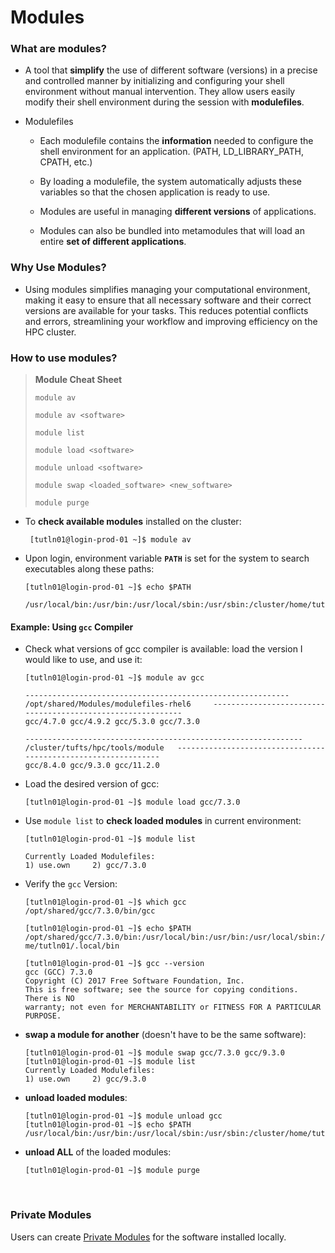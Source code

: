 # Modules

### What are modules?

- A tool that **simplify** the use of different software (versions) in a precise and controlled manner by initializing and configuring your shell environment without manual intervention. They allow users easily modify their shell environment during the session with **modulefiles**.

- Modulefiles

  - Each modulefile contains the **information** needed to configure the shell environment for an application. (PATH, LD_LIBRARY_PATH, CPATH, etc.)

  - By loading a modulefile, the system automatically adjusts these variables so that the chosen application is ready to use.

  - Modules are useful in managing **different versions** of applications. 

  - Modules can also be bundled into metamodules that will load an entire **set of different applications**. 

### Why Use Modules?

- Using modules simplifies managing your computational environment, making it easy to ensure that all necessary software and their correct versions are available for your tasks. This reduces potential conflicts and errors, streamlining your workflow and improving efficiency on the HPC cluster.

### How to use modules?

> **Module Cheat Sheet**
>
> `module av`
>
> `module av <software>`
>
> `module list`
>
> `module load <software>`
>
> `module unload <software>`
>
> `module swap <loaded_software> <new_software>`
>
> `module purge`

- To **check available modules** installed on the cluster:

  ```
   [tutln01@login-prod-01 ~]$ module av
  ```

- Upon login, environment variable **`PATH`** is set for the system to search executables along these paths:

  ```
  [tutln01@login-prod-01 ~]$ echo $PATH
  
  /usr/local/bin:/usr/bin:/usr/local/sbin:/usr/sbin:/cluster/home/tutln01/bin:/cluster/home/tutln01/.local/bin
  ```

#### Example: Using `gcc` Compiler

- Check what versions of gcc compiler is available: load the version I would like to use, and use it:

  ```
  [tutln01@login-prod-01 ~]$ module av gcc
  
  ----------------------------------------------------------- /opt/shared/Modules/modulefiles-rhel6     ------------------------------------------------------------
  gcc/4.7.0 gcc/4.9.2 gcc/5.3.0 gcc/7.3.0
  
  -------------------------------------------------------------- /cluster/tufts/hpc/tools/module   ---------------------------------------------------------------
  gcc/8.4.0 gcc/9.3.0 gcc/11.2.0
  ```

- Load the desired version of gcc:

  ```
  [tutln01@login-prod-01 ~]$ module load gcc/7.3.0
  ```

- Use `module list` to **check loaded modules** in current environment:

  ```
  [tutln01@login-prod-01 ~]$ module list
  
  Currently Loaded Modulefiles:
  1) use.own     2) gcc/7.3.0
  ```

- Verify the `gcc` Version:

  ```
  [tutln01@login-prod-01 ~]$ which gcc
  /opt/shared/gcc/7.3.0/bin/gcc
  
  [tutln01@login-prod-01 ~]$ echo $PATH
  /opt/shared/gcc/7.3.0/bin:/usr/local/bin:/usr/bin:/usr/local/sbin:/usr/sbin:/cluster/home/tutln01/bin:/cluster/ho  me/tutln01/.local/bin
  
  [tutln01@login-prod-01 ~]$ gcc --version
  gcc (GCC) 7.3.0
  Copyright (C) 2017 Free Software Foundation, Inc.
  This is free software; see the source for copying conditions.  There is NO
  warranty; not even for MERCHANTABILITY or FITNESS FOR A PARTICULAR PURPOSE.
  ```

- **swap a module for another** (doesn't have to be the same software):

  ```
  [tutln01@login-prod-01 ~]$ module swap gcc/7.3.0 gcc/9.3.0 
  [tutln01@login-prod-01 ~]$ module list
  Currently Loaded Modulefiles:
  1) use.own     2) gcc/9.3.0
  ```

- **unload loaded modules**:

  ```
  [tutln01@login-prod-01 ~]$ module unload gcc
  [tutln01@login-prod-01 ~]$ echo $PATH
  /usr/local/bin:/usr/bin:/usr/local/sbin:/usr/sbin:/cluster/home/tutln01/bin:/cluster/home/tutln01/.local/bin
  ```

- **unload ALL** of the loaded modules:

  ```
  [tutln01@login-prod-01 ~]$ module purge
  ```


​    

### Private Modules

Users can create [Private Modules](../examples/privatemodule.md) for the software installed locally.